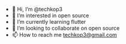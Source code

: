 - 👋 Hi, I’m @techkop3
- 👀 I’m interested in open source
- 🌱 I’m currently learning flutter
- 💞️ I’m looking to collaborate on open source
- 📫 How to reach me techkop3@gmail.com

<!---
techkop3/techkop3 is a ✨ special ✨ repository because its `README.md` (this file) appears on your GitHub profile.
You can click the Preview link to take a look at your changes.
--->
